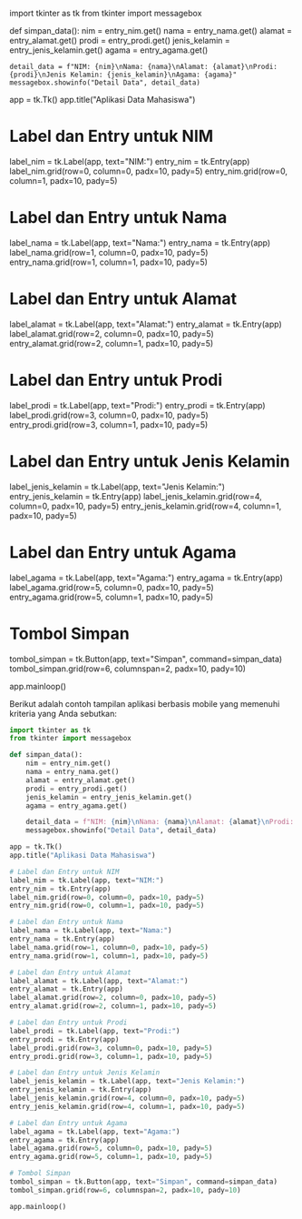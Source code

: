 import tkinter as tk
from tkinter import messagebox

def simpan_data():
    nim = entry_nim.get()
    nama = entry_nama.get()
    alamat = entry_alamat.get()
    prodi = entry_prodi.get()
    jenis_kelamin = entry_jenis_kelamin.get()
    agama = entry_agama.get()

    detail_data = f"NIM: {nim}\nNama: {nama}\nAlamat: {alamat}\nProdi: {prodi}\nJenis Kelamin: {jenis_kelamin}\nAgama: {agama}"
    messagebox.showinfo("Detail Data", detail_data)

app = tk.Tk()
app.title("Aplikasi Data Mahasiswa")

# Label dan Entry untuk NIM
label_nim = tk.Label(app, text="NIM:")
entry_nim = tk.Entry(app)
label_nim.grid(row=0, column=0, padx=10, pady=5)
entry_nim.grid(row=0, column=1, padx=10, pady=5)

# Label dan Entry untuk Nama
label_nama = tk.Label(app, text="Nama:")
entry_nama = tk.Entry(app)
label_nama.grid(row=1, column=0, padx=10, pady=5)
entry_nama.grid(row=1, column=1, padx=10, pady=5)

# Label dan Entry untuk Alamat
label_alamat = tk.Label(app, text="Alamat:")
entry_alamat = tk.Entry(app)
label_alamat.grid(row=2, column=0, padx=10, pady=5)
entry_alamat.grid(row=2, column=1, padx=10, pady=5)

# Label dan Entry untuk Prodi
label_prodi = tk.Label(app, text="Prodi:")
entry_prodi = tk.Entry(app)
label_prodi.grid(row=3, column=0, padx=10, pady=5)
entry_prodi.grid(row=3, column=1, padx=10, pady=5)

# Label dan Entry untuk Jenis Kelamin
label_jenis_kelamin = tk.Label(app, text="Jenis Kelamin:")
entry_jenis_kelamin = tk.Entry(app)
label_jenis_kelamin.grid(row=4, column=0, padx=10, pady=5)
entry_jenis_kelamin.grid(row=4, column=1, padx=10, pady=5)

# Label dan Entry untuk Agama
label_agama = tk.Label(app, text="Agama:")
entry_agama = tk.Entry(app)
label_agama.grid(row=5, column=0, padx=10, pady=5)
entry_agama.grid(row=5, column=1, padx=10, pady=5)

# Tombol Simpan
tombol_simpan = tk.Button(app, text="Simpan", command=simpan_data)
tombol_simpan.grid(row=6, columnspan=2, padx=10, pady=10)

app.mainloop()


Berikut adalah contoh tampilan aplikasi berbasis mobile yang memenuhi kriteria yang Anda sebutkan:

```python
import tkinter as tk
from tkinter import messagebox

def simpan_data():
    nim = entry_nim.get()
    nama = entry_nama.get()
    alamat = entry_alamat.get()
    prodi = entry_prodi.get()
    jenis_kelamin = entry_jenis_kelamin.get()
    agama = entry_agama.get()

    detail_data = f"NIM: {nim}\nNama: {nama}\nAlamat: {alamat}\nProdi: {prodi}\nJenis Kelamin: {jenis_kelamin}\nAgama: {agama}"
    messagebox.showinfo("Detail Data", detail_data)

app = tk.Tk()
app.title("Aplikasi Data Mahasiswa")

# Label dan Entry untuk NIM
label_nim = tk.Label(app, text="NIM:")
entry_nim = tk.Entry(app)
label_nim.grid(row=0, column=0, padx=10, pady=5)
entry_nim.grid(row=0, column=1, padx=10, pady=5)

# Label dan Entry untuk Nama
label_nama = tk.Label(app, text="Nama:")
entry_nama = tk.Entry(app)
label_nama.grid(row=1, column=0, padx=10, pady=5)
entry_nama.grid(row=1, column=1, padx=10, pady=5)

# Label dan Entry untuk Alamat
label_alamat = tk.Label(app, text="Alamat:")
entry_alamat = tk.Entry(app)
label_alamat.grid(row=2, column=0, padx=10, pady=5)
entry_alamat.grid(row=2, column=1, padx=10, pady=5)

# Label dan Entry untuk Prodi
label_prodi = tk.Label(app, text="Prodi:")
entry_prodi = tk.Entry(app)
label_prodi.grid(row=3, column=0, padx=10, pady=5)
entry_prodi.grid(row=3, column=1, padx=10, pady=5)

# Label dan Entry untuk Jenis Kelamin
label_jenis_kelamin = tk.Label(app, text="Jenis Kelamin:")
entry_jenis_kelamin = tk.Entry(app)
label_jenis_kelamin.grid(row=4, column=0, padx=10, pady=5)
entry_jenis_kelamin.grid(row=4, column=1, padx=10, pady=5)

# Label dan Entry untuk Agama
label_agama = tk.Label(app, text="Agama:")
entry_agama = tk.Entry(app)
label_agama.grid(row=5, column=0, padx=10, pady=5)
entry_agama.grid(row=5, column=1, padx=10, pady=5)

# Tombol Simpan
tombol_simpan = tk.Button(app, text="Simpan", command=simpan_data)
tombol_simpan.grid(row=6, columnspan=2, padx=10, pady=10)

app.mainloop()
```
